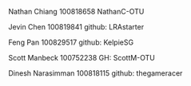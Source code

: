 Nathan Chiang 100818658 NathanC-OTU

Jevin Chen 100819841 github: LRAstarter

Feng Pan 100829517 github: KelpieSG

Scott Manbeck 100752238 GH: ScottM-OTU

Dinesh Narasimman 100818115 github: thegameracer